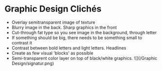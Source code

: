 # Graphic Design Clichés

- Overlay semitransparent image of texture
- Blurry image in the back. Sharp graphics in the front
- Cut-through fat type so you see image in the background, through letter
- If something should be big, there needs to be something small to contrast it
- Contrast between bold letters and light letters. Headlines
- Create as few visual 'blocks' as possible
- Semi-transparent color layer on top of black/white graphics.
![](/Graphic Design/signatur.png)